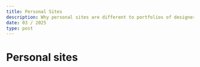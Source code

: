 ```yaml
---
title: Personal Sites
description: Why personal sites are different to portfolios of designers.
date: 03 / 2025
type: post
---
```


# Personal sites
